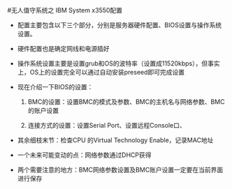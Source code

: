 ﻿#无人值守系统之 IBM System x3550配置

+ 配置主要包含以下三个部分，分别是服务器硬件配置、BIOS设置与操作系统设置。

+ 硬件配置也是确定网线和电源插好

+ 操作系统设置主要是设置grub和OS的波特率（设置成11520kbps），但事实上，OS上的设置完全可以通过自动安装preseed即可完成设置

+ 现在介绍一下BIOS的设置：

    1) BMC的设置：设置BMC的模式及参数、BMC的主机名与网络参数、BMC的账户设置

    2) 连接方式的设置：设置Serial Port、设置远程Console口、

+ 其余细枝末节：检查CPU 的Virtual Technology Enable，记录MAC地址

+ 一个未来可能变动的点：网络参数通过DHCP获得

+ 两个需要注意的地方：BMC网络参数设置及BMC账户设置一定要在当前界面进行保存
